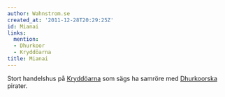 ```yaml
---
author: Wahnstrom.se
created_at: '2011-12-28T20:29:25Z'
id: Mianai
links:
  mention:
  - Dhurkoor
  - Kryddöarna
title: Mianai
---
```


Stort handelshus på [Kryddöarna] som sägs ha samröre med [Dhurkoorska] pirater.

  [Kryddöarna]: Kryddöarna
  [Dhurkoorska]: Dhurkoor